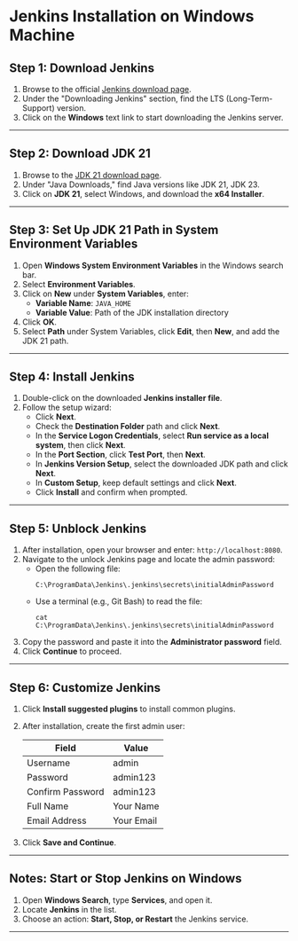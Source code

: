 # **Jenkins Installation on Windows Machine**

## **Step 1: Download Jenkins**

1. Browse to the official [Jenkins download page](https://www.jenkins.io/download/).
2. Under the "Downloading Jenkins" section, find the LTS (Long-Term-Support) version.
3. Click on the **Windows** text link to start downloading the Jenkins server.

---

## **Step 2: Download JDK 21**

1. Browse to the [JDK 21 download page](https://www.oracle.com/in/java/technologies/downloads/).
2. Under "Java Downloads," find Java versions like JDK 21, JDK 23.
3. Click on **JDK 21**, select Windows, and download the **x64 Installer**.

---

## **Step 3: Set Up JDK 21 Path in System Environment Variables**

1. Open **Windows System Environment Variables** in the Windows search bar.
2. Select **Environment Variables**.
3. Click on **New** under **System Variables**, enter:
   - **Variable Name**: `JAVA_HOME`
   - **Variable Value**: Path of the JDK installation directory
4. Click **OK**.
5. Select **Path** under System Variables, click **Edit**, then **New**, and add the JDK 21 path.

---

## **Step 4: Install Jenkins**

1. Double-click on the downloaded **Jenkins installer file**.
2. Follow the setup wizard:
   - Click **Next**.
   - Check the **Destination Folder** path and click **Next**.
   - In the **Service Logon Credentials**, select **Run service as a local system**, then click **Next**.
   - In the **Port Section**, click **Test Port**, then **Next**.
   - In **Jenkins Version Setup**, select the downloaded JDK path and click **Next**.
   - In **Custom Setup**, keep default settings and click **Next**.
   - Click **Install** and confirm when prompted.

---

## **Step 5: Unblock Jenkins**

1. After installation, open your browser and enter: `http://localhost:8080`.
2. Navigate to the unlock Jenkins page and locate the admin password:
   - Open the following file:
     ```
     C:\ProgramData\Jenkins\.jenkins\secrets\initialAdminPassword
     ```
   - Use a terminal (e.g., Git Bash) to read the file:
     ```
     cat C:\ProgramData\Jenkins\.jenkins\secrets\initialAdminPassword
     ```
3. Copy the password and paste it into the **Administrator password** field.
4. Click **Continue** to proceed.

---

## **Step 6: Customize Jenkins**

1. Click **Install suggested plugins** to install common plugins.
2. After installation, create the first admin user:
   
   | Field         | Value        |
   |--------------|-------------|
   | Username     | admin        |
   | Password     | admin123     |
   | Confirm Password | admin123 |
   | Full Name    | Your Name    |
   | Email Address | Your Email  |
   
3. Click **Save and Continue**.

---

## **Notes: Start or Stop Jenkins on Windows**

1. Open **Windows Search**, type **Services**, and open it.
2. Locate **Jenkins** in the list.
3. Choose an action: **Start, Stop, or Restart** the Jenkins service.

---

